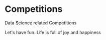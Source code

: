 # Competitions
Data Science related Competitions

Let's have fun. Life is full of joy and happiness
